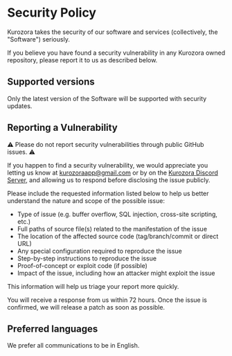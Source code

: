 # Security Policy

Kurozora takes the security of our software and services (collectively, the "Software") seriously.

If you believe you have found a security vulnerability in any Kurozora owned repository, please report it to us as described below.

## Supported versions

Only the latest version of the Software will be supported with security updates.

## Reporting a Vulnerability

⚠️ Please do not report security vulnerabilities through public GitHub issues. ⚠️

If you happen to find a security vulnerability, we would appreciate you letting us know at kurozoraapp@gmail.com or by on the [Kurozora Discord Server](https://discord.gg/f3QFzGqsah), and allowing us to respond before disclosing the issue publicly.

Please include the requested information listed below to help us better understand the nature and scope of the possible issue:

- Type of issue (e.g. buffer overflow, SQL injection, cross-site scripting, etc.)
- Full paths of source file(s) related to the manifestation of the issue
- The location of the affected source code (tag/branch/commit or direct URL)
- Any special configuration required to reproduce the issue
- Step-by-step instructions to reproduce the issue
- Proof-of-concept or exploit code (if possible)
- Impact of the issue, including how an attacker might exploit the issue

This information will help us triage your report more quickly.

You will receive a response from us within 72 hours. Once the issue is confirmed, we will release a patch as soon as possible.

## Preferred languages

We prefer all communications to be in English.
